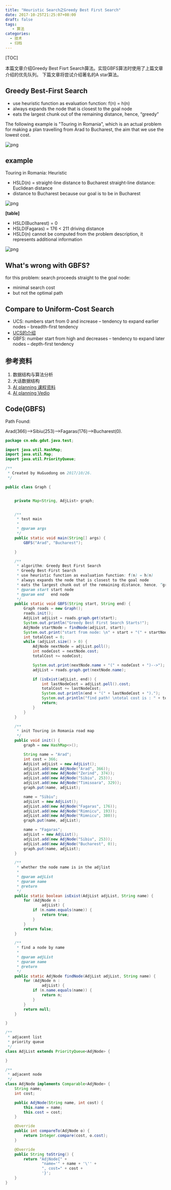 ```yaml
---
title: "Heuristic Search之Greedy Best First Search"
date: 2017-10-25T21:25:07+08:00
draft: false
tags: 
   - 算法
categories:
  - 技术
  - 归档
---
```


[TOC]


本篇文章介绍Greedy Best Fisrt Search算法。实现GBFS算法时使用了上篇文章介绍的优先队列。
下篇文章将尝试介绍著名的A star算法。

<!--more-->

## Greedy Best-First Search

- use heuristic function as evaluation function: f(n) = h(n)
- always expands the node that is closest to the goal node
- eats the largest chunk out of the remaining distance, hence, “greedy”

The following example is "Touring in Romania", which is an actual problem for making a plan travelling from Arad to Bucharest, the aim that we use the lowest cost.

![png](https://gitee.com/gdhu/prvpic/raw/master/Image_018.png)

## example

Touring in Romania: Heuristic

- HSLD(n) = straight-line distance to Bucharest straight-line distance: Euclidean distance
- distance to Bucharest because our goal is to be in Bucharest

![png](https://gitee.com/gdhu/prvpic/raw/master/Image_019.png)

**[table]**

- HSLD(Bucharest) = 0
- HSLD(Fagaras) = 176 < 211 driving distance
- HSLD(n) cannot be computed from the problem description, it represents
additional information

![png](https://gitee.com/gdhu/prvpic/raw/master/Image_020.png)

## What's wrong with GBFS?

for this problem: search proceeds straight to the goal node:

- minimal search cost
- but not the optimal path

## Compare to Uniform-Cost Search

- UCS: numbers start from 0 and increase – tendency to expand earlier nodes –
breadth-first tendency
- [UCS的介绍](http://intelligence.worldofcomputing.net/ai-search/uniform-cost-search.html#.WfHjqbpuIzM)
- GBFS: number start from high and decreases – tendency to expand later nodes
– depth-first tendency

## 参考资料

1. 数据结构与算法分析
2. 大话数据结构
3. [AI planning 课程资料](http://media.aiai.ed.ac.uk/Project/AIPLAN/)
4. [AI planning Vedio](https://open.ed.ac.uk/artificial-intelligence-planning/ 
)

## Code(GBFS)

Path Found:

Arad(366)-->Sibiu(253)-->Fagaras(176)-->Bucharest(0).

```java
package cn.edu.gdut.java.test;

import java.util.HashMap;
import java.util.Map;
import java.util.PriorityQueue;

/**
 * Created by HuGuodong on 2017/10/26.
 */

public class Graph {


    private Map<String, AdjList> graph;


    /**
     * test main
     *
     * @param args
     */
    public static void main(String[] args) {
        GBFS("Arad", "Bucharest");

    }

    /**
     * algorithm: Greedy Best First Search
     * Greedy Best-First Search
     * use heuristic function as evaluation function: f(n) = h(n)
     * always expands the node that is closest to the goal node
     * eats the largest chunk out of the remaining distance, hence, “greedy”
     * @param start start node
     * @param end   end node
     */
    public static void GBFS(String start, String end) {
        Graph roads = new Graph();
        roads.init();
        AdjList adjList = roads.graph.get(start);
        System.out.println("Greedy Best First Search Starts!");
        AdjNode startNode = findNode(adjList, start);
        System.out.print("start from node: \n" + start + "(" + startNode.cost + ")" + "-->");
        int totalCost = 0;
        while (adjList.size() > 0) {
            AdjNode nextNode = adjList.poll();
            int nodeCost = nextNode.cost;
            totalCost += nodeCost;

            System.out.print(nextNode.name + "(" + nodeCost + ")-->");
            adjList = roads.graph.get(nextNode.name);

            if (isExist(adjList, end)) {
                int lastNodeCost = adjList.poll().cost;
                totalCost += lastNodeCost;
                System.out.println(end + "(" + lastNodeCost + ").");
                System.out.println("find path! \ntotal cost is : " + totalCost);
                return;
            }
        }
    }

    /**
     * init Touring in Romania road map
     */
    public void init() {
        graph = new HashMap<>();

        String name = "Arad";
        int cost = 366;
        AdjList adjList = new AdjList();
        adjList.add(new AdjNode("Arad", 366));
        adjList.add(new AdjNode("Zerind", 374));
        adjList.add(new AdjNode("Sibiu", 253));
        adjList.add(new AdjNode("Timisoara", 329));
        graph.put(name, adjList);

        name = "Sibiu";
        adjList = new AdjList();
        adjList.add(new AdjNode("Fagaras", 176));
        adjList.add(new AdjNode("Rimnicu", 193));
        adjList.add(new AdjNode("Rimnicu", 380));
        graph.put(name, adjList);

        name = "Fagaras";
        adjList = new AdjList();
        adjList.add(new AdjNode("Sibiu", 253));
        adjList.add(new AdjNode("Bucharest", 0));
        graph.put(name, adjList);
    }

    /**
     * whether the node name is in the adjlist
     *
     * @param adjList
     * @param name
     * @return
     */
    public static boolean isExist(AdjList adjList, String name) {
        for (AdjNode n :
                adjList) {
            if (n.name.equals(name)) {
                return true;
            }
        }
        return false;
    }

    /**
     * find a node by name
     *
     * @param adjList
     * @param name
     * @return
     */
    public static AdjNode findNode(AdjList adjList, String name) {
        for (AdjNode n :
                adjList) {
            if (n.name.equals(name)) {
                return n;
            }
        }
        return null;
    }

}

/**
 * adjacent list
 * priority queue
 */
class AdjList extends PriorityQueue<AdjNode> {

}

/**
 * adjacent node
 */
class AdjNode implements Comparable<AdjNode> {
    String name;
    int cost;

    public AdjNode(String name, int cost) {
        this.name = name;
        this.cost = cost;
    }

    @Override
    public int compareTo(AdjNode o) {
        return Integer.compare(cost, o.cost);
    }

    @Override
    public String toString() {
        return "AdjNode{" +
                "name='" + name + '\'' +
                ", cost=" + cost +
                '}';
    }
}
```
